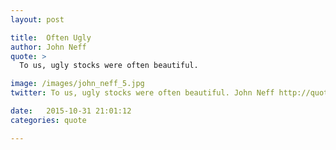 ```yaml
---
layout: post

title:  Often Ugly
author: John Neff
quote: >
  To us, ugly stocks were often beautiful. 

image: /images/john_neff_5.jpg
twitter: To us, ugly stocks were often beautiful. John Neff http://quotes.stockflare.com/

date:   2015-10-31 21:01:12
categories: quote

---
```


